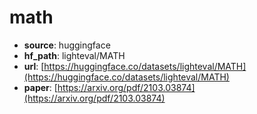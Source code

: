 
# math
+ **source**: huggingface
+ **hf_path**: lighteval/MATH
+ **url**: [https://huggingface.co/datasets/lighteval/MATH](https://huggingface.co/datasets/lighteval/MATH)  
+ **paper**: [https://arxiv.org/pdf/2103.03874](https://arxiv.org/pdf/2103.03874)  
